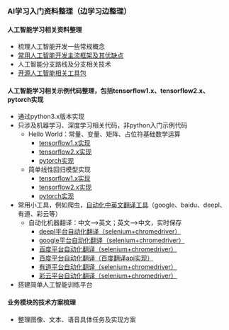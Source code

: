 ### AI学习入门资料整理（边学习边整理）
#### 人工智能学习相关资料整理 
- 梳理人工智能开发一些常规概念
- [常用人工智能开发主流框架及其优缺点](articles/code_relation/1_ai_framework.md)
- 人工智能分支路线及分支相关技术
- [开源人工智能相关工具包](articles/code_relation/3_third_collection.md)
#### 人工智能学习相关示例代码整理，包括tensorflow1.x、tensorflow2.x、pytorch实现
- 通过python3.x版本实现
- 只涉及机器学习、深度学习相关代码，非python入门示例代码
   - Hello World：常量、变量、矩阵、占位符基础数学运算
     - [tensorflow1.x实现](example_code/tensorflow_v1/1_base/1_hello_world.py)
     - [tensorflow2.x实现](example_code/tensorflow_v2/1_base/1_hello_world.py)
     - [pytorch实现](example_code/tensorflow_v2/1_base/1_hello_world.py)
   - 简单线性回归模型实现
     - [tensorflow1.x实现](example_code/tensorflow_v1/2_base_models/1_simple_linear_regression.py)
     - [tensorflow2.x实现](example_code/tensorflow_v2/2_base_models/1_simple_linear_regression.py)
     - [pytorch实现](example_code/tensorflow_v2/2_base_models/1_simple_linear_regression.py)
- 常用小工具，例如爬虫，[自动化中英文翻译工具](example_code/tools/nlp_translation/README.md)（google、baidu、deepl、有道、彩云等）
  - 自动化机器翻译：中文——>英文；英文——>中文，实时保存 
     - [deepl平台自动化翻译（selenium+chromedriver）](example_code/tools/nlp_translation/deepl_translation.py)
     - [google平台自动化翻译（selenium+chromedriver）](example_code/tools/nlp_translation/google_translation.py)
     - [百度平台自动化翻译（selenium+chromedriver）](example_code/tools/nlp_translation/baidu_translation.py)
     - [百度平台自动化翻译（百度翻译api实现）](example_code/tools/nlp_translation/baidu_translation_by_api.py)
     - [有道平台自动化翻译（selenium+chromedriver）](example_code/tools/nlp_translation/youdao_translation.py)
     - [彩云平台自动化翻译（selenium+chromedriver）](example_code/tools/nlp_translation/caiyun_translation.py)
- 搭建简单人工智能训练平台
#### 业务模块的技术方案梳理
- 整理图像、文本、语音具体任务及实现方案
